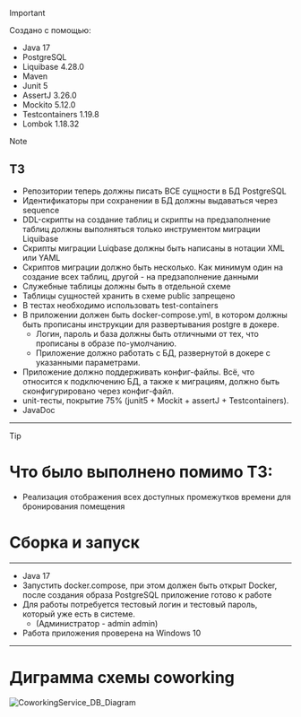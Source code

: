 > [!IMPORTANT]
> Создано с помощью:
> - Java 17
> - PostgreSQL
> - Liquibase 4.28.0
> - Maven
> - Junit 5
> - AssertJ 3.26.0
> - Mockito 5.12.0
> - Testcontainers 1.19.8
> - Lombok 1.18.32

> [!NOTE]
> 
> ТЗ
> -------------------------------------------------------------------------------------------------------------------------------------
> - Репозитории теперь должны писать ВСЕ сущности в БД PostgreSQL
> - Идентификаторы при сохранении в БД должны выдаваться через sequence
> - DDL-скрипты на создание таблиц и скрипты на предзаполнение таблиц должны выполняться только инструментом миграции Liquibase
> - Скрипты миграции Luiqbase должны быть написаны в нотации XML или YAML
> - Скриптов миграции должно быть несколько. Как минимум один на создание всех таблиц, другой - на предзаполнение данными
> - Служебные таблицы должны быть в отдельной схеме
> - Таблицы сущностей хранить в схеме public запрещено
> - В тестах необходимо использовать test-containers
> - В приложении должен быть docker-compose.yml, в котором должны быть прописаны инструкции для развертывания postgre в докере.
>   - Логин, пароль и база должны быть отличными от тех, что прописаны в образе по-умолчанию.
>   - Приложение должно работать с БД, развернутой в докере с указанными параметрами.
> - Приложение должно поддерживать конфиг-файлы. Всё, что относится к подключению БД, а также к миграциям, должно быть сконфигурировано через конфиг-файл.
> - unit-тесты, покрытие 75% (junit5 + Mockit + assertJ + Testcontainers).
> - JavaDoc
> ------------------------------------------------------------------------------------------------------------------------------------

> [!TIP]
> 
> # Что было выполнено помимо ТЗ:
>
> - Реализация отображения всех доступных промежутков времени для бронирования помещения

# Сборка и запуск
------------------------------------------------------------------------------------------------------------------------------------
 - Java 17
 - Запустить docker.compose, при этом должен быть открыт Docker, после создания образа PostgreSQL приложение готово к работе
 - Для работы потребуется тестовый логин и тестовый пароль, который уже есть в системе.
   - (Администратор - admin admin)
 - Работа приложения проверена на Windows 10
-------------------------------------------------------------------------------------------------------------------------------------
# Диграмма схемы coworking
![CoworkingService_DB_Diagram](https://github.com/Starkliwok/YLAB_Homeworks/assets/103694344/9265ef93-823f-4e57-ad57-e26870ea254a)


